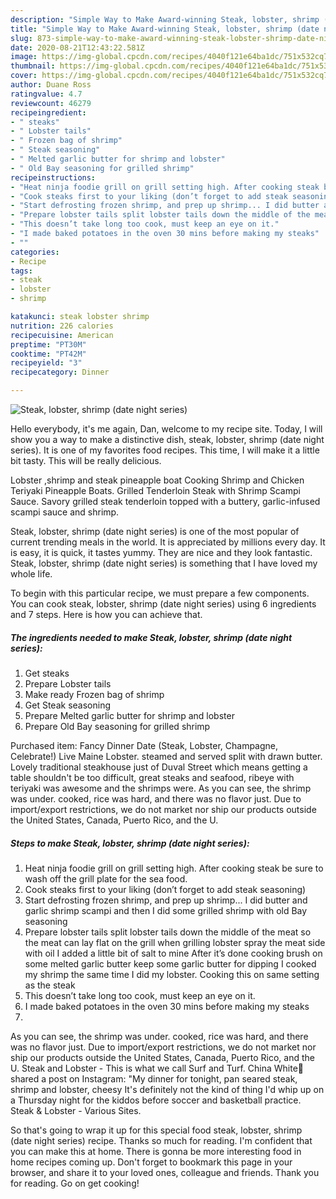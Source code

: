 ```yaml
---
description: "Simple Way to Make Award-winning Steak, lobster, shrimp (date night series)"
title: "Simple Way to Make Award-winning Steak, lobster, shrimp (date night series)"
slug: 873-simple-way-to-make-award-winning-steak-lobster-shrimp-date-night-series
date: 2020-08-21T12:43:22.581Z
image: https://img-global.cpcdn.com/recipes/4040f121e64ba1dc/751x532cq70/steak-lobster-shrimp-date-night-series-recipe-main-photo.jpg
thumbnail: https://img-global.cpcdn.com/recipes/4040f121e64ba1dc/751x532cq70/steak-lobster-shrimp-date-night-series-recipe-main-photo.jpg
cover: https://img-global.cpcdn.com/recipes/4040f121e64ba1dc/751x532cq70/steak-lobster-shrimp-date-night-series-recipe-main-photo.jpg
author: Duane Ross
ratingvalue: 4.7
reviewcount: 46279
recipeingredient:
- " steaks"
- " Lobster tails"
- " Frozen bag of shrimp"
- " Steak seasoning"
- " Melted garlic butter for shrimp and lobster"
- " Old Bay seasoning for grilled shrimp"
recipeinstructions:
- "Heat ninja foodie grill on grill setting high. After cooking steak be sure to wash off the grill plate for the sea food."
- "Cook steaks first to your liking (don’t forget to add steak seasoning)"
- "Start defrosting frozen shrimp, and prep up shrimp... I did butter and garlic shrimp scampi and then I did some grilled shrimp with old Bay seasoning"
- "Prepare lobster tails split lobster tails down the middle of the meat so the meat can lay flat on the grill when grilling lobster spray the meat side with oil I added a little bit of salt to mine After it’s done cooking brush on some melted garlic butter keep some garlic butter for dipping I cooked my shrimp the same time I did my lobster. Cooking this on same setting as the steak"
- "This doesn’t take long too cook, must keep an eye on it."
- "I made baked potatoes in the oven 30 mins before making my steaks"
- ""
categories:
- Recipe
tags:
- steak
- lobster
- shrimp

katakunci: steak lobster shrimp 
nutrition: 226 calories
recipecuisine: American
preptime: "PT30M"
cooktime: "PT42M"
recipeyield: "3"
recipecategory: Dinner

---
```



![Steak, lobster, shrimp (date night series)](https://img-global.cpcdn.com/recipes/4040f121e64ba1dc/751x532cq70/steak-lobster-shrimp-date-night-series-recipe-main-photo.jpg)

Hello everybody, it's me again, Dan, welcome to my recipe site. Today, I will show you a way to make a distinctive dish, steak, lobster, shrimp (date night series). It is one of my favorites food recipes. This time, I will make it a little bit tasty. This will be really delicious.

Lobster ,shrimp and steak pineapple boat Cooking Shrimp and Chicken Teriyaki Pineapple Boats. Grilled Tenderloin Steak with Shrimp Scampi Sauce. Savory grilled steak tenderloin topped with a buttery, garlic-infused scampi sauce and shrimp.

Steak, lobster, shrimp (date night series) is one of the most popular of current trending meals in the world. It is appreciated by millions every day. It is easy, it is quick, it tastes yummy. They are nice and they look fantastic. Steak, lobster, shrimp (date night series) is something that I have loved my whole life.


To begin with this particular recipe, we must prepare a few components. You can cook steak, lobster, shrimp (date night series) using 6 ingredients and 7 steps. Here is how you can achieve that.

<!--inarticleads1-->

##### The ingredients needed to make Steak, lobster, shrimp (date night series):

1. Get  steaks
1. Prepare  Lobster tails
1. Make ready  Frozen bag of shrimp
1. Get  Steak seasoning
1. Prepare  Melted garlic butter for shrimp and lobster
1. Prepare  Old Bay seasoning for grilled shrimp


Purchased item: Fancy Dinner Date (Steak, Lobster, Champagne, Celebrate!) Live Maine Lobster. steamed and served split with drawn butter. Lovely traditional steakhouse just of Duval Street which means getting a table shouldn&#39;t be too difficult, great steaks and seafood, ribeye with teriyaki was awesome and the shrimps were. As you can see, the shrimp was under. cooked, rice was hard, and there was no flavor just. Due to import/export restrictions, we do not market nor ship our products outside the United States, Canada, Puerto Rico, and the U. 

<!--inarticleads2-->

##### Steps to make Steak, lobster, shrimp (date night series):

1. Heat ninja foodie grill on grill setting high. After cooking steak be sure to wash off the grill plate for the sea food.
1. Cook steaks first to your liking (don’t forget to add steak seasoning)
1. Start defrosting frozen shrimp, and prep up shrimp... I did butter and garlic shrimp scampi and then I did some grilled shrimp with old Bay seasoning
1. Prepare lobster tails split lobster tails down the middle of the meat so the meat can lay flat on the grill when grilling lobster spray the meat side with oil I added a little bit of salt to mine After it’s done cooking brush on some melted garlic butter keep some garlic butter for dipping I cooked my shrimp the same time I did my lobster. Cooking this on same setting as the steak
1. This doesn’t take long too cook, must keep an eye on it.
1. I made baked potatoes in the oven 30 mins before making my steaks
1. 


As you can see, the shrimp was under. cooked, rice was hard, and there was no flavor just. Due to import/export restrictions, we do not market nor ship our products outside the United States, Canada, Puerto Rico, and the U. Steak and Lobster - This is what we call Surf and Turf. China White🌻 shared a post on Instagram: &#34;My dinner for tonight, pan seared steak, shrimp and lobster, cheesy It&#39;s definitely not the kind of thing I&#39;d whip up on a Thursday night for the kiddos before soccer and basketball practice. Steak &amp; Lobster - Various Sites. 

So that's going to wrap it up for this special food steak, lobster, shrimp (date night series) recipe. Thanks so much for reading. I'm confident that you can make this at home. There is gonna be more interesting food in home recipes coming up. Don't forget to bookmark this page in your browser, and share it to your loved ones, colleague and friends. Thank you for reading. Go on get cooking!
